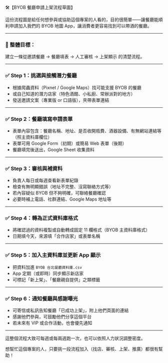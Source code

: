 🛠️【BYOB 餐廳申請上架流程草圖】

這份流程圖是給任何想參與或協助這個專案的人看的，目的很簡單——讓餐廳能順利申請加入我們的 BYOB 地圖 App，讓消費者更容易找到可以帶酒的餐廳。

---

### 🧭 整體目標：

建立一條從邀請餐廳 → 餐廳填表 → 人工審核 → 上架顯示 的清楚流程。

---

### ✅ Step 1：挑選與接觸潛力餐廳

* 根據爬蟲資料（Pixnet / Google Maps）找可能支援 BYOB 的餐廳
* 或自己知道的潛力店家（特色酒館、小私廚、常辦派對的地方）
* 發送邀請文案（專業版 or 口語版），夾帶表單連結

---

### ✅ Step 2：餐廳填寫申請表單

* 表單內容包含：餐廳名稱、地址、是否收開瓶費、酒器設備、有無網站連結等（照主資料庫欄位）
* 表單可用 Google Form（初期）或簡易 Web 表單（後期）
* 餐廳填完後送出，Google Sheet 收集資料

---

### ✅ Step 3：審核與補資料

* 負責人每日或每週查看新表單紀錄
* 檢查有無明顯錯誤（地址不完整、沒寫聯絡方式等）
* 若內容疑似 BYOB 但不夠明確，可聯絡餐廳確認
* 必要時補上電話、社群連結、Google Maps 地址等

---

### ✅ Step 4：轉為正式資料庫格式

* 將確認過的資料複製或自動轉成固定 11 欄格式（BYOB 主資料庫格式）
* 日期填今天，來源填「合作店家」或表單名稱

---

### ✅ Step 5：加入主資料庫並更新 App 顯示

* 把資料加進 `BYOB 台北餐廳資料庫.csv`
* App 定期（或即時）同步顯示新店家
* 可標記「新上架」、「餐廳親自提供」之類標籤

---

### ✅ Step 6：通知餐廳與感謝曝光

* 可寄信或私訊告知餐廳「已成功上架」，附上他們頁面的連結
* 感謝他們參與，可鼓勵他們分享這個平台
* 若未來有 VIP 或合作活動，也會優先通知

---

這整個流程大致可每週或每兩週跑一次，也可以依照人力狀況調整密度。

想幫忙這個專案的人，只要挑一段流程加入（找店、審核、上架、推廣）都很有幫助！
